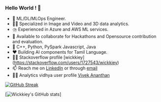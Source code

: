 ### Hello World ! 👋

- 🔭 ML/DL/MLOps Engineer.
- 🤹‍♂️ Specialized in Image and Video and 3D data analytics.
- ⛈️ Experienced in Azure and AWS ML services.
- 👯 Available to collaborate for Hackathons and Opensource contribution and evaluation.
- 🌱 C++, Python, PySpark Javascript, Java
- ❤️ Building AI components for Tamil Language. 
- 👨‍💻 Stackoverflow profile [wickkiey] (https://stackoverflow.com/users/1727543/wickkiey)
- 📫 Reach me on [LinkedIn](https://www.linkedin.com/in/vivek1may/) or through [email](wickkiey@gmail.com)
- 👨‍💻 Analytics vidhya user profile [Vivek Ananthan](https://www.analyticsvidhya.com/user/wickkiey)

[![GitHub Streak](https://streak-stats.demolab.com/?user=wickkiey)](https://git.io/streak-stats)


[![Wickkiey's GitHub stats](https://github-readme-stats.vercel.app/api?username=wickkiey)]
